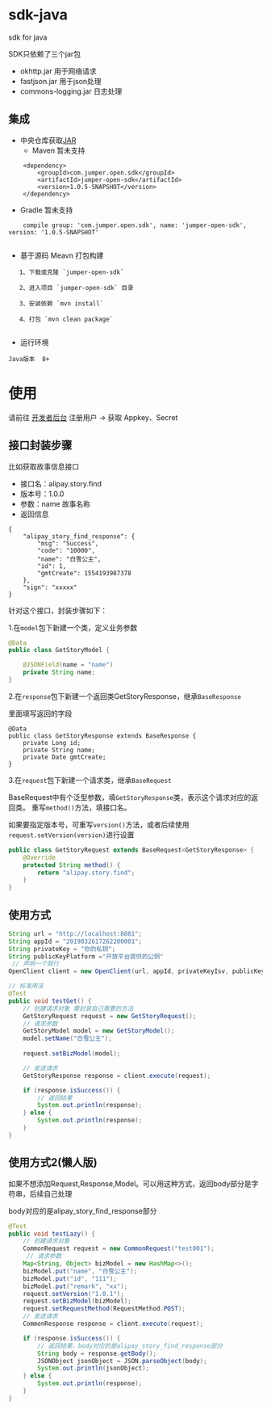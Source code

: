 # sdk-java


sdk for java

SDK只依赖了三个jar包

- okhttp.jar 用于网络请求
- fastjson.jar 用于json处理
- commons-logging.jar 日志处理

## 集成
 * 中央仓库获取[JAR]()
   * Maven 暂未支持
```
    <dependency>
        <groupId>com.jumper.open.sdk</groupId>
        <artifactId>jumper-open-sdk</artifactId>
        <version>1.0.5-SNAPSHOT</version>
    </dependency>
```
   * Gradle 暂未支持
```
    compile group: 'com.jumper.open.sdk', name: 'jumper-open-sdk', version: '1.0.5-SNAPSHOT'
   
```
   * 基于源码 Meavn 打包构建
```
   1、下载或克隆 `jumper-open-sdk`
   
   2、进入项目 `jumper-open-sdk` 目录
   
   3、安装依赖 `mvn install`
   
   4、打包 `mvn clean package`
   
```
   * 运行环境
   
    Java版本  8+
	
# 使用

请前往 [开发者后台](http://open-doc.jumper-health.com/index.html#/login) 注册用户 -> 获取 Appkey、Secret

## 接口封装步骤

比如获取故事信息接口

- 接口名：alipay.story.find
- 版本号：1.0.0
- 参数：name 故事名称
- 返回信息

```
{
	"alipay_story_find_response": {
		"msg": "Success",
		"code": "10000",
		"name": "白雪公主",
		"id": 1,
		"gmtCreate": 1554193987378
	},
	"sign": "xxxxx"
}
```

针对这个接口，封装步骤如下：

1.在`model`包下新建一个类，定义业务参数


```java
@Data
public class GetStoryModel {

    @JSONField(name = "name")
    private String name;
}
```

2.在`response`包下新建一个返回类GetStoryResponse，继承`BaseResponse`

里面填写返回的字段

```
@Data
public class GetStoryResponse extends BaseResponse {
    private Long id;
    private String name;
    private Date gmtCreate;
}
```

3.在`request`包下新建一个请求类，继承`BaseRequest`

BaseRequest中有个泛型参数，填`GetStoryResponse`类，表示这个请求对应的返回类。
重写`method()`方法，填接口名。

如果要指定版本号，可重写`version()`方法，或者后续使用`request.setVersion(version)`进行设置

```java
public class GetStoryRequest extends BaseRequest<GetStoryResponse> {
    @Override
    protected String method() {
        return "alipay.story.find";
    }
}

```

## 使用方式

```java
String url = "http://localhost:8081";
String appId = "2019032617262200001";
String privateKey = "你的私钥";
String publicKeyPlatform ="开放平台提供的公钥"
 // 声明一个就行
OpenClient client = new OpenClient(url, appId, privateKeyIsv, publicKeyPlatform);

// 标准用法
@Test
public void testGet() {
    // 创建请求对象 需封装自己需要的方法
    GetStoryRequest request = new GetStoryRequest();
    // 请求参数
    GetStoryModel model = new GetStoryModel();
    model.setName("白雪公主");
    
    request.setBizModel(model);

    // 发送请求
    GetStoryResponse response = client.execute(request);

    if (response.isSuccess()) {
        // 返回结果
        System.out.println(response);
    } else {
        System.out.println(response);
    }
}
```

## 使用方式2(懒人版)

如果不想添加Request,Response,Model。可以用这种方式，返回body部分是字符串，后续自己处理

body对应的是alipay_story_find_response部分

```java
@Test
public void testLazy() {
    // 创建请求对象
    CommonRequest request = new CommonRequest("test001");
     // 请求参数
    Map<String, Object> bizModel = new HashMap<>();
    bizModel.put("name", "白雪公主");
    bizModel.put("id", "111");
    bizModel.put("remark", "xx");
    request.setVersion("1.0.1");
    request.setBizModel(bizModel);
    request.setRequestMethod(RequestMethod.POST);
    // 发送请求
    CommonResponse response = client.execute(request);

    if (response.isSuccess()) {
        // 返回结果，body对应的是alipay_story_find_response部分
        String body = response.getBody();
        JSONObject jsonObject = JSON.parseObject(body);
        System.out.println(jsonObject);
    } else {
        System.out.println(response);
    }
}
```